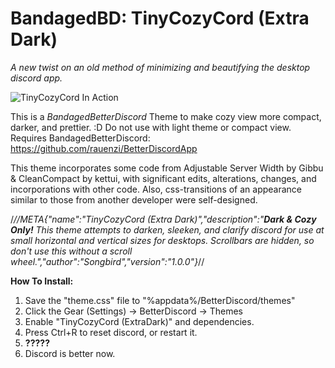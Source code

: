 # BandagedBD: TinyCozyCord (Extra Dark) 
*A new twist on an old method of minimizing and beautifying the desktop discord app.*

![TinyCozyCord In Action](https://raw.githubusercontent.com/songbird-claire/BandagedBD-TinyCozyCord-Extra-Dark/master/discord3.gif)

This is a *BandagedBetterDiscord* Theme to make cozy view more compact, darker, and prettier. :D
Do not use with light theme or compact view. Requires BandagedBetterDiscord: https://github.com/rauenzi/BetterDiscordApp

This theme incorporates some code from Adjustable Server Width by Gibbu & CleanCompact by kettui, with significant edits, alterations, changes, and incorporations with other code. Also, css-transitions of an appearance similar to those from another developer were self-designed.

/*//META{"name":"TinyCozyCord (Extra Dark)","description":"**Dark & Cozy Only!** This theme attempts to darken, sleeken, and clarify discord for use at small horizontal and vertical sizes for desktops. Scrollbars are hidden, so don't use this without a scroll wheel.","author":"Songbird","version":"1.0.0"}*//

  **How To Install:**
  1) Save the "theme.css" file to "%appdata%/BetterDiscord/themes"
  2) Click the Gear (Settings) -> BetterDiscord -> Themes 
  3) Enable "TinyCozyCord (ExtraDark)" and dependencies.
  4) Press Ctrl+R to reset discord, or restart it.
  5) **?????**
  6) Discord is better now.
